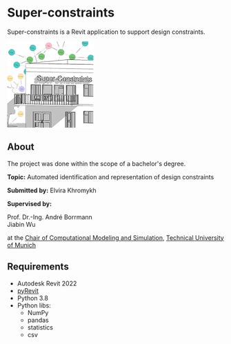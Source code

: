 # Super-constraints
Super-constraints is a Revit application to support design constraints.

![content](https://github.com/Elvira2227/super-constraints/blob/main/picture_content.png)

## About

The project was done within the scope of a bachelor's degree.

**Topic:** Automated identification and representation of design constraints

**Submitted by:** Elvira Khromykh

**Supervised by:**  
<p>Prof. Dr.-Ing. André Borrmann<br>Jiabin Wu<br>

at the [Chair of Computational Modeling and Simulation](https://www.cee.ed.tum.de/cms/home/), [Technical University of Munich](https://www.tum.de/)

## Requirements
- Autodesk Revit 2022
- [pyRevit](https://github.com/eirannejad/pyRevit/releases)
- Python 3.8
- Python libs:
  - NumPy
  - pandas
  - statistics
  -  csv

               
